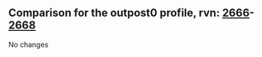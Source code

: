 ## Comparison for the outpost0 profile, rvn: [2666](https://github.com/PRO100KatYT/FortniteProfileRevisions/tree/main/profiles/outpost0/2666%20outpost0.json)-[2668](https://github.com/PRO100KatYT/FortniteProfileRevisions/tree/main/profiles/outpost0/2668%20outpost0.json)

No changes
